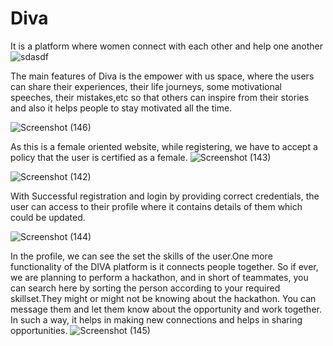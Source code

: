 # Diva
It is a platform where women connect with each other and help one another
![sdasdf](https://github.com/tejo03/Diva/assets/98023539/5bd22f69-d8ea-49a2-8552-6cab5c802211)

The main features of Diva is the empower with us space, where the users can share their experiences, their life journeys, some motivational speeches, their mistakes,etc so that others can inspire from their stories and also it helps people to stay motivated all the time.

![Screenshot (146)](https://github.com/tejo03/Diva/assets/98023539/d3836da0-ad82-4392-a002-14aa921c413e)

As this is a female oriented website, while registering, we have to accept a policy that the user is certified as a female.
![Screenshot (143)](https://github.com/tejo03/Diva/assets/98023539/f18afa13-9b7c-469f-af36-d24ded40006d)

![Screenshot (142)](https://github.com/tejo03/Diva/assets/98023539/ae8c49b8-3943-4dfe-b191-ed017b10ba10)

With Successful registration and login by providing correct credentials, the user can access to their profile where it contains details of them which could be updated.

![Screenshot (144)](https://github.com/tejo03/Diva/assets/98023539/2ba32481-2153-49e0-a788-d51aeebcae66)

In the profile, we can see the set the skills of the user.One more functionality of the DIVA platform is it connects people together. So if ever, we are planning to perform a hackathon, and in short of teammates, you can search here by sorting the person according to your required skillset.They might or might not be knowing about the hackathon. You can message them and let them know about the opportunity and work together. In such a way, it helps in making new connections and helps in sharing opportunities.
![Screenshot (145)](https://github.com/tejo03/Diva/assets/98023539/1432e58f-ece1-4510-af61-69b033b25ddd)


